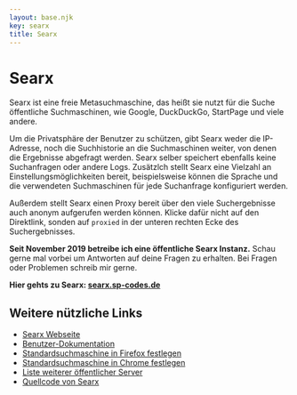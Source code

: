 ```yaml
---
layout: base.njk
key: searx
title: Searx
---
```

# Searx

Searx ist eine freie Metasuchmaschine, das heißt sie nutzt für die Suche öffentliche Suchmaschinen, wie Google, DuckDuckGo, StartPage und viele andere. 

Um die Privatsphäre der Benutzer zu schützen, gibt Searx weder die IP-Adresse, noch die Suchhistorie an die Suchmaschinen weiter, von denen die Ergebnisse abgefragt werden. Searx selber speichert ebenfalls keine Suchanfragen oder andere Logs. Zusätzlch stellt Searx eine Vielzahl an Einstellungsmöglichkeiten bereit, beispielsweise können die Sprache und die verwendeten Suchmaschinen für jede Suchanfrage konfiguriert werden.

Außerdem stellt Searx einen Proxy bereit über den viele Suchergebnisse auch anonym aufgerufen werden können. Klicke dafür nicht auf den Direktlink, sonden auf `proxied` in der unteren rechten Ecke des Suchergebnisses.

__Seit November 2019 betreibe ich eine öffentliche Searx Instanz.__ Schau gerne mal vorbei um Antworten auf deine Fragen zu erhalten. Bei Fragen oder Problemen schreib mir gerne.

__Hier gehts zu Searx: [searx.sp-codes.de](https://searx.sp-codes.de)__

## Weitere nützliche Links

* [Searx Webseite](https://asciimoo.github.io/searx/)
* [Benutzer-Dokumentation](https://asciimoo.github.io/searx/user/index.html)
* [Standardsuchmaschine in Firefox festlegen](https://support.mozilla.org/de/kb/suchmaschinen-in-firefox-hinzufuegen-oder-entfernen)
* [Standardsuchmaschine in Chrome festlegen](https://support.google.com/chrome/answer/95426?co=GENIE.Platform%3DDesktop&hl=de)
* [Liste weiterer öffentlicher Server](https://searx.space/)
* [Quellcode von Searx](https://github.com/asciimoo/searx)
